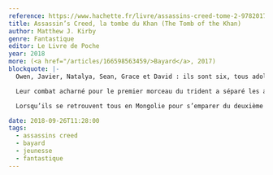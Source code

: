 ```yaml
---
reference: https://www.hachette.fr/livre/assassins-creed-tome-2-9782017052074
title: Assassin’s Creed, la tombe du Khan (The Tomb of the Khan)
author: Matthew J. Kirby
genre: Fantastique
editor: Le Livre de Poche
year: 2018
more: (<a href="/articles/166598563459/>Bayard</a>, 2017)
blockquote: |-
  Owen, Javier, Natalya, Sean, Grace et David : ils sont six, tous adolescents, tous liés par un ADN exceptionnel. Réunis pour trouver une relique au pouvoir inestimable, le trident d’Éden, ils ont été envoyés dans le passé grâce à une machine, l’Animus. Mais cette relique est convoitée par deux organisations secrètes et rivales, la Confrérie des Assassins et l’Ordre des Templiers

  Leur combat acharné pour le premier morceau du trident a séparé les adolescents. Certains sont désormais aux mains des Templiers, d’autres se cachent avec les Assassins. Mais ont-ils pour autant choisi leur camp ? Et comment le choisir

  Lorsqu’ils se retrouvent tous en Mongolie pour s’emparer du deuxième morceau de la relique, une implacable bataille s’engage. Le monde est en danger, et son avenir repose sur les six adolescents…

date: 2018-09-26T11:28:00
tags:
  - assassins creed
  - bayard
  - jeunesse
  - fantastique
---
```

